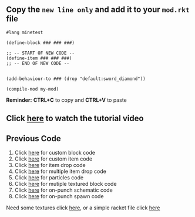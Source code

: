 ## Copy the `new line only` and add it to your `mod.rkt` file

```
#lang minetest

(define-block ### ### ###)

;; -- START OF NEW CODE --
(define-item ### ### ###)
;; -- END OF NEW CODE --


(add-behaviour-to ### (drop "default:sword_diamond"))
        
(compile-mod my-mod)
```
**Reminder:**  **CTRL+C** to copy and **CTRL+V** to paste

## Click [here](https://s3.amazonaws.com/thoughtstem.cms.dev/MinetestAssets/Curriculum/videos/editItemCode.mp4) to watch the tutorial video

## Previous Code
1. Click [here](https://github.com/thoughtstem/TS-CurriculumPublic/blob/master/minetest/blocks/code_custom_block_racket.md) for custom block code
2. Click [here](https://github.com/thoughtstem/TS-CurriculumPublic/blob/master/minetest/blocks/code_custom_item_racket.md) for custom item code
3. Click [here](https://github.com/thoughtstem/TS-CurriculumPublic/blob/master/minetest/blocks/code_drop_item_racket.md) for item drop code
4. Click [here](https://github.com/thoughtstem/TS-CurriculumPublic/blob/master/minetest/blocks/code_drop_multiple_items_racket.md) for multiple item drop code
5. Click [here](https://github.com/thoughtstem/TS-CurriculumPublic/blob/master/minetest/blocks/code_on_punch_particles_racket.md) for particles code
6. Click [here](https://github.com/thoughtstem/TS-CurriculumPublic/blob/master/minetest/blocks/code_multi_texture_block_racket.md) for mutiple textured block code
7. Click [here](https://github.com/thoughtstem/TS-CurriculumPublic/blob/master/minetest/blocks/code_on_punch_schematic_racket.md) for on-punch schematic code
8. Click [here](https://github.com/thoughtstem/TS-CurriculumPublic/blob/master/minetest/blocks/code_on_punch_spawn_racket.md) for on-punch spawn code

Need some textures click [here](https://github.com/thoughtstem/TS-CurriculumPublic/tree/master/minetest/images), or a simple racket file click [here](https://s3.amazonaws.com/thoughtstem.cms.dev/MinetestAssets/Curriculum/starter_Files/mymod.rkt)
